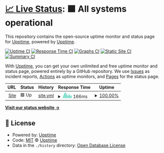 # [📈 Live Status](https://status.mrlivixx.me): <!--live status--> **🟩 All systems operational**

This repository contains the open-source uptime monitor and status page for [Upptime](https://upptime.js.org), powered by [Upptime](https://github.com/upptime/upptime).

[![Uptime CI](https://github.com/MrLivixx/status/workflows/Uptime%20CI/badge.svg)](https://github.com/MrLivixx/status/actions?query=workflow%3A%22Uptime+CI%22)
[![Response Time CI](https://github.com/MrLivixx/status/workflows/Response%20Time%20CI/badge.svg)](https://github.com/MrLivixx/status/actions?query=workflow%3A%22Response+Time+CI%22)
[![Graphs CI](https://github.com/MrLivixx/status/workflows/Graphs%20CI/badge.svg)](https://github.com/MrLivixx/status/actions?query=workflow%3A%22Graphs+CI%22)
[![Static Site CI](https://github.com/MrLivixx/status/workflows/Static%20Site%20CI/badge.svg)](https://github.com/MrLivixx/status/actions?query=workflow%3A%22Static+Site+CI%22)
[![Summary CI](https://github.com/MrLivixx/status/workflows/Summary%20CI/badge.svg)](https://github.com/MrLivixx/status/actions?query=workflow%3A%22Summary+CI%22)

With [Upptime](https://upptime.js.org), you can get your own unlimited and free uptime monitor and status page, powered entirely by a GitHub repository. We use [Issues](https://github.com/upptime/upptime/issues) as incident reports, [Actions](https://github.com/MrLivixx/status/actions) as uptime monitors, and [Pages](https://status.mrlivixx.me) for the status page.

<!--start: status pages-->
<!-- This summary is generated by Upptime (https://github.com/upptime/upptime) -->
<!-- Do not edit this manually, your changes will be overwritten -->
<!-- prettier-ignore -->
| URL | Status | History | Response Time | Uptime |
| --- | ------ | ------- | ------------- | ------ |
| <img alt="" src="https://icons.duckduckgo.com/ip3/livixx.me.ico" height="13"> [Site](https://livixx.me) | 🟩 Up | [site.yml](https://github.com/everydayrains/status/commits/HEAD/history/site.yml) | <details><summary><img alt="Response time graph" src="./graphs/site/response-time-week.png" height="20"> 166ms</summary><br><a href="https://status.livixx.me/history/site"><img alt="Response time 148" src="https://img.shields.io/endpoint?url=https%3A%2F%2Fraw.githubusercontent.com%2Feverydayrains%2Fstatus%2FHEAD%2Fapi%2Fsite%2Fresponse-time.json"></a><br><a href="https://status.livixx.me/history/site"><img alt="24-hour response time 131" src="https://img.shields.io/endpoint?url=https%3A%2F%2Fraw.githubusercontent.com%2Feverydayrains%2Fstatus%2FHEAD%2Fapi%2Fsite%2Fresponse-time-day.json"></a><br><a href="https://status.livixx.me/history/site"><img alt="7-day response time 166" src="https://img.shields.io/endpoint?url=https%3A%2F%2Fraw.githubusercontent.com%2Feverydayrains%2Fstatus%2FHEAD%2Fapi%2Fsite%2Fresponse-time-week.json"></a><br><a href="https://status.livixx.me/history/site"><img alt="30-day response time 181" src="https://img.shields.io/endpoint?url=https%3A%2F%2Fraw.githubusercontent.com%2Feverydayrains%2Fstatus%2FHEAD%2Fapi%2Fsite%2Fresponse-time-month.json"></a><br><a href="https://status.livixx.me/history/site"><img alt="1-year response time 154" src="https://img.shields.io/endpoint?url=https%3A%2F%2Fraw.githubusercontent.com%2Feverydayrains%2Fstatus%2FHEAD%2Fapi%2Fsite%2Fresponse-time-year.json"></a></details> | <details><summary><a href="https://status.livixx.me/history/site">100.00%</a></summary><a href="https://status.livixx.me/history/site"><img alt="All-time uptime 83.68%" src="https://img.shields.io/endpoint?url=https%3A%2F%2Fraw.githubusercontent.com%2Feverydayrains%2Fstatus%2FHEAD%2Fapi%2Fsite%2Fuptime.json"></a><br><a href="https://status.livixx.me/history/site"><img alt="24-hour uptime 100.00%" src="https://img.shields.io/endpoint?url=https%3A%2F%2Fraw.githubusercontent.com%2Feverydayrains%2Fstatus%2FHEAD%2Fapi%2Fsite%2Fuptime-day.json"></a><br><a href="https://status.livixx.me/history/site"><img alt="7-day uptime 100.00%" src="https://img.shields.io/endpoint?url=https%3A%2F%2Fraw.githubusercontent.com%2Feverydayrains%2Fstatus%2FHEAD%2Fapi%2Fsite%2Fuptime-week.json"></a><br><a href="https://status.livixx.me/history/site"><img alt="30-day uptime 100.00%" src="https://img.shields.io/endpoint?url=https%3A%2F%2Fraw.githubusercontent.com%2Feverydayrains%2Fstatus%2FHEAD%2Fapi%2Fsite%2Fuptime-month.json"></a><br><a href="https://status.livixx.me/history/site"><img alt="1-year uptime 73.25%" src="https://img.shields.io/endpoint?url=https%3A%2F%2Fraw.githubusercontent.com%2Feverydayrains%2Fstatus%2FHEAD%2Fapi%2Fsite%2Fuptime-year.json"></a></details>

<!--end: status pages-->

[**Visit our status website →**](https://status.mrlivixx.me)

## 📄 License

- Powered by: [Upptime](https://github.com/upptime/upptime)
- Code: [MIT](./LICENSE) © [Upptime](https://upptime.js.org)
- Data in the `./history` directory: [Open Database License](https://opendatacommons.org/licenses/odbl/1-0/)
